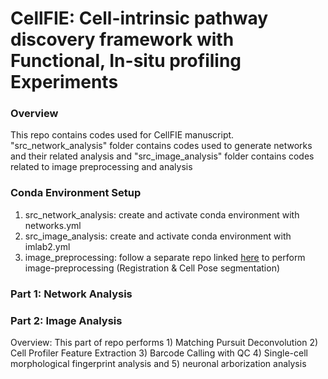 # CellFIE: Cell-intrinsic pathway discovery framework with Functional, In-situ profiling Experiments

### Overview
This repo contains codes used for CellFIE manuscript. "src_network_analysis" folder contains codes used to generate networks and their related analysis and "src_image_analysis" folder contains codes related to image preprocessing and analysis

### Conda Environment Setup
1. src_network_analysis: create and activate conda environment with networks.yml
2. src_image_analysis: create and activate conda environment with imlab2.yml
3. image_preprocessing: follow a separate repo linked [here](https://github.com/fraenkel-lab/image-preprocessing) to perform image-preprocessing (Registration & Cell Pose segmentation)

### Part 1: Network Analysis

### Part 2: Image Analysis
Overview: This part of repo performs 1) Matching Pursuit Deconvolution 2) Cell Profiler Feature Extraction 3) Barcode Calling with QC 4) Single-cell morphological fingerprint analysis and 5) neuronal arborization analysis

